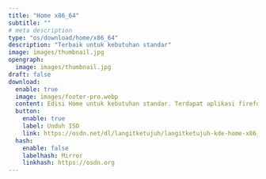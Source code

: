 ```yaml
---
title: "Home x86_64"
subtitle: ""
# meta description
type: "os/download/home/x86_64"
description: "Terbaik untuk kebutuhan standar"
image: images/thumbnail.jpg
opengraph:
  image: images/thumbnail.jpg
draft: false
download:
  enable: true
  image: images/footer-pro.webp
  content: Edisi Home untuk kebutuhan standar. Terdapat aplikasi firefox, inkscape, gimp, libreoffice, codec audio dan video. Serta mendukung aplikasi nonfree seperti nvidia, zoom, discord dan lainnya.
  button:
    enable: true
    label: Unduh ISO
    link: https://osdn.net/dl/langitketujuh/langitketujuh-kde-home-x86_64-20221205-6w5ye2i.iso
  hash:
    enable: false
    labelhash: Mirror
    linkhash: https://osdn.org
---
```

